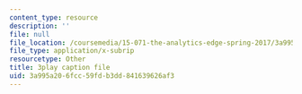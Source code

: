 ```yaml
---
content_type: resource
description: ''
file: null
file_location: /coursemedia/15-071-the-analytics-edge-spring-2017/3a995a206fcc59fdb3dd841639626af3_MYcoFYXPba4.vtt
file_type: application/x-subrip
resourcetype: Other
title: 3play caption file
uid: 3a995a20-6fcc-59fd-b3dd-841639626af3
---
```

